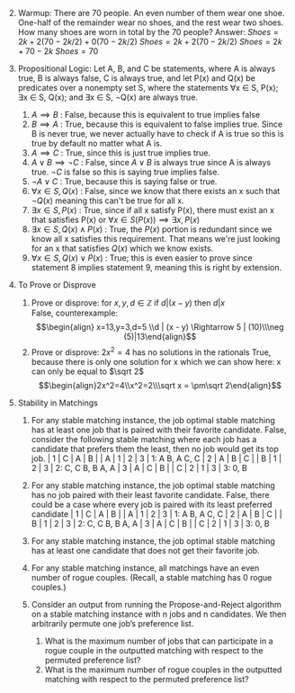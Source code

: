 2. Warmup: There are 70 people. An even number of them wear one shoe. One-half of the remainder wear no shoes, and the rest wear two shoes. How many shoes are worn in total by the 70 people?
	Answer: 
			 $Shoes = 2k + 2(70-2k/2) + 0(70-2k/2)$
			$Shoes = 2k + 2(70-2k/2)$
			$Shoes = 2k + 70 - 2k$
			$Shoes = 70$
 3.  Propositional Logic: Let A, B, and C be statements, where A is always true, B is always false, C is always true, and let P(x) and Q(x) be predicates over a nonempty set S, where the statements ∀x ∈ S, P(x); ∃x ∈ S, Q(x); and ∃x ∈ S, ¬Q(x) are always true.
	 1.  $A \implies B$ : 
		 False, because this is equivalent to true implies false
	 2. $B \implies A$ : 
		 True, because this is equivalent to false implies true. Since B is never true, we never actually have to check if A is true so this is true by default no matter what A is.
	 3. $A \implies C$ : 
		 True, since this is just true implies true.
	 4. $A\vee B\implies\neg C$ : 
		 False, since $A\vee B$ is always true since A is always true. $\neg C$ is false so this is saying true implies false.
	 5. $\neg A \vee C$ : 
		 True, because this is saying false or true.
	 6. $\forall x \in S, Q(x)$ : 
		 False, since we know that there exists an x such that $\neg Q(x)$ meaning this can't be true for all x.
	 7. $\exists x \in S,P(x)$ : 
		 True, since if all x satisfy P(x), there must exist an x that satisfies P(x) or $\forall x \in S(P(x)) \implies \exists x,P(x)$
	 8. $\exists x \in S, Q(x) \wedge P(x)$ : 
		 True, the $P(x)$ portion is redundant since we know all x satisfies this requirement. That means we're just looking for an x that satisfies $Q(x)$ which we know exists.
	 9. $\forall x \in S, Q(x) \vee P(x)$ : 
		 True; this is even easier to prove since statement 8 implies statement 9, meaning this is right by extension.
 4. To Prove or Disprove
	 1. Prove or disprove: for $x,y,d \in \mathbb{Z}$ if $d | (x-y)$ then $d | x$  
		 False, counterexample: $$\begin{align} x=13,y=3,d=5 \\d | (x - y) \Rightarrow 5 | (10)\\\neg (5)|13\end{align}$$
	2. Prove or disprove:  $2x^2=4$ has no solutions in the rationals
		True, because there is only one solution for x which we can show here: x can only be equal to $\sqrt 2$ $$\begin{align}2x^2=4\\x^2=2\\\sqrt x = \pm\sqrt 2\end{align}$$

 5. Stability in Matchings
	 1. For any stable matching instance, the job optimal stable matching has at least one job that is paired with their favorite candidate. 
		  False, consider the following stable matching where each job has a   candidate that prefers them the least, then no job would get its top job.
		    | 1   | C   | A   | B   |              | A   | 1   | 2   | 3   |          1:    A B, A C, C
		    | 2   | A   | B   | C   |              | B   | 1   | 2   | 3   |         2: C, C B, B A, A
		    | 3   | A  | C   | B   |              | C   | 2   | 1    | 3   |          3: 0, B
		    
	 2. For any stable matching instance, the job optimal stable matching has no job paired with their least favorite candidate.
		False, there could be a case where every job is paired with its least preferred candidate
		    | 1   | C   | A   | B   |              | A   | 1   | 2   | 3   |          1:    A B, A C, C
		    | 2   | A   | B   | C   |              | B   | 1   | 2   | 3   |         2: C, C B, B A, A
		    | 3   | A  | C   | B   |              | C   | 2   | 1    | 3   |          3: 0, B
	 3. For any stable matching instance, the job optimal stable matching has at least one candidate that does not get their favorite job.
	 4. For any stable matching instance, all matchings have an even number of rogue couples. (Recall, a stable matching has 0 rogue couples.)
	 5. Consider an output from running the Propose-and-Reject algorithm on a stable matching instance with n jobs and n candidates. We then arbitrarily permute one job’s preference list.
		 1. What is the maximum number of jobs that can participate in a rogue couple in the outputted matching with respect to the permuted preference list?
		 2. What is the maximum number of rogue couples in the outputted matching with respect to the permuted preference list?